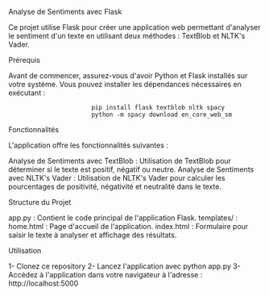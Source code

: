 Analyse de Sentiments avec Flask

Ce projet utilise Flask pour créer une application web permettant d'analyser le sentiment d'un texte en utilisant deux méthodes : TextBlob et NLTK's Vader.

Prérequis

Avant de commencer, assurez-vous d'avoir Python et Flask installés sur votre système. Vous pouvez installer les dépendances nécessaires en exécutant :

                           pip install flask textblob nltk spacy
                           python -m spacy download en_core_web_sm



Fonctionnalités

L'application offre les fonctionnalités suivantes :


Analyse de Sentiments avec TextBlob : Utilisation de TextBlob pour déterminer si le texte est positif, négatif ou neutre.
Analyse de Sentiments avec NLTK's Vader : Utilisation de NLTK's Vader pour calculer les pourcentages de positivité, négativité et neutralité dans le texte.


Structure du Projet

app.py : Contient le code principal de l'application Flask.
templates/ :
home.html : Page d'accueil de l'application.
index.html : Formulaire pour saisir le texte à analyser et affichage des résultats.



Utilisation

1- Clonez ce repository 
2- Lancez l'application avec python app.py
3- Accédez à l'application dans votre navigateur à l'adresse : http://localhost:5000
